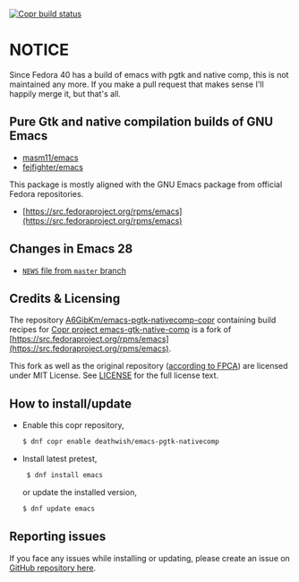 [![Copr build status](https://copr.fedorainfracloud.org/coprs/deathwish/emacs-pgtk-nativecomp/package/emacs/status_image/last_build.png)](https://copr.fedorainfracloud.org/coprs/deathwish/emacs-pgtk-nativecomp/package/emacs/)

# NOTICE

Since Fedora 40 has a build of emacs with pgtk and native comp, this is not
maintained any more. If you make a pull request that makes sense I'll happily
merge it, but that's all.

## Pure Gtk and native compilation builds of GNU Emacs

- [masm11/emacs](https://github.com/masm11/emacs)
- [fejfighter/emacs](https://github.com/fejfighter/emacs)

This package is mostly aligned with the GNU Emacs package from
official Fedora repositories.
- [https://src.fedoraproject.org/rpms/emacs](https://src.fedoraproject.org/rpms/emacs)

## Changes in Emacs 28
- [`NEWS` file from `master`
  branch](https://git.savannah.gnu.org/cgit/emacs.git/tree/etc/NEWS?h=master)

## Credits & Licensing
The repository
[A6GibKm/emacs-pgtk-nativecomp-copr](https://github.com:A6GibKm/emacs-pgtk-nativecomp-copr)
containing build recipes for [Copr project
emacs-gtk-native-comp](https://copr.fedorainfracloud.org/coprs/deathwish/emacs-pgtk-nativecomp/)
is a fork of
[https://src.fedoraproject.org/rpms/emacs](https://src.fedoraproject.org/rpms/emacs).

This fork as well as the original repository ([according to
FPCA](https://fedoraproject.org/wiki/Legal:Fedora_Project_Contributor_Agreement#Other_FAQs))
are licensed under MIT License. See
[LICENSE](https://github.com/A6GibKm/emacs-pgtk-nativecomp-copr/blob/master/LICENSE)
for the full license text.

## How to install/update
- Enable this copr repository,
  ```sh
  $ dnf copr enable deathwish/emacs-pgtk-nativecomp
  ```
- Install latest pretest,
  ```sh
   $ dnf install emacs
  ```
  or update the installed version,
  ```sh
  $ dnf update emacs
  ```

## Reporting issues
If you face any issues while installing or updating, please create an
issue on [GitHub repository
here](https://github.com/A6GibKm/emacs-pgtk-nativecomp-copr).

